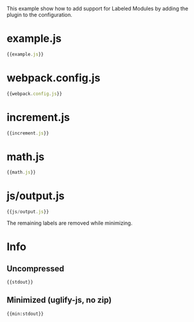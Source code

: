 This example show how to add support for Labeled Modules by adding the plugin to the configuration.

# example.js

``` javascript
{{example.js}}
```

# webpack.config.js

``` javascript
{{webpack.config.js}}
```

# increment.js

``` javascript
{{increment.js}}
```

# math.js

``` javascript
{{math.js}}
```

# js/output.js

``` javascript
{{js/output.js}}
```

The remaining labels are removed while minimizing.

# Info

## Uncompressed

```
{{stdout}}
```

## Minimized (uglify-js, no zip)

```
{{min:stdout}}
```